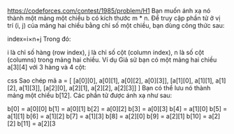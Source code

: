 https://codeforces.com/contest/1985/problem/H1
Bạn muốn ánh xạ nó thành một mảng một chiều b có kích thước m * n. Để truy cập phần tử ở vị trí (i, j) của mảng hai chiều bằng chỉ số một chiều, bạn dùng công thức sau:

index=i×n+j
Trong đó:

i là chỉ số hàng (row index),
j là chỉ số cột (column index),
n là số cột (columns) trong mảng hai chiều.
Ví dụ
Giả sử bạn có một mảng hai chiều a[3][4] với 3 hàng và 4 cột:

css
Sao chép mã
a = [ [a[0][0], a[0][1], a[0][2], a[0][3]],
      [a[1][0], a[1][1], a[1][2], a[1][3]],
      [a[2][0], a[2][1], a[2][2], a[2][3]] ]
Bạn có thể lưu nó thành mảng một chiều b[12]. Các phần tử được ánh xạ như sau:

b[0] = a[0][0]
b[1] = a[0][1]
b[2] = a[0][2]
b[3] = a[0][3]
b[4] = a[1][0]
b[5] = a[1][1]
b[6] = a[1][2]
b[7] = a[1][3]
b[8] = a[2][0]
b[9] = a[2][1]
b[10] = a[2][2]
b[11] = a[2][3
